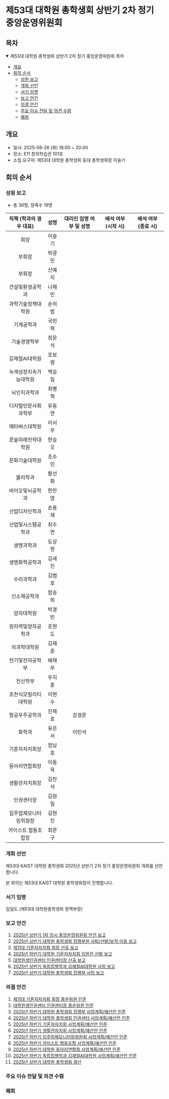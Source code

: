제53대 대학원 총학생회 상반기 2차 정기 중앙운영위원회
===

## 목차
<details open>
<summary>제53대 대학원 총학생회 상반기 2차 정기 중앙운영위원회 목차</summary>
  
- [개요](#개요) 
- [회의 순서](#회의-순서) 
	- [성원 보고](#성원-보고) 
	- [개회 선언](#개회-선언) 
	- [서기 임명](#서기-임명) 
	- [보고 안건](#보고-안건) 
	- [의결 안건](#의결-안건) 
	- [주요 이슈 전달 및 의견 수렴](#주요-이슈-전달-및-의견-수렴) 
	- [폐회](#폐회) 
</details>

## 개요
- 일시: 2025-08-26 (화) 18:00 ~ 20:00
- 장소: E11 창의학습관 101호
- 소집 요구자: 제53대 대학원 총학생회 등대 총학생회장 이슬기

## 회의 순서
### 성원 보고
- 총 36명, 정족수 19명

| 직책 (학과의 경우 대표) | 성명 | 대리인 임명 여부 및 성명 | 배석 여부 (시작 시) | 배석 여부 (종료 시) |
|:---:|:---:|:---:|:---:|:---:|
| 회장 | 이슬기 |  | 
| 부회장 | 박광민 |  | 
| 부회장 | 신예지 |  |
| 건설및환경공학과 | 나채민 |  | 
| 과학기술정책대학원 | 손의범 |  | 
| 기계공학과 | 국민혁 |   | 
| 기술경영학부 | 최문석 |  | 
| 김재철AI대학원 | 조보령 |   |
| 녹색성장지속가능대학원 | 백승일 |  | 
| 뇌인지과학과 | 최병혁 |  | 
| 디지털인문사회과학부 | 유동연 |  | 
| 메타버스대학원 | 이서우 |   | 
| 문술미래전략대학원 | 한승오 |   | 
| 문화기술대학원 | 조수민 |  | 
| 물리학과 | 황선화 |  | 
| 바이오및뇌공학과 | 한만영 |  | 
| 산업디자인학과 | 손용재 |   | 
| 산업및시스템공학과 | 최수연 |  | 
| 생명과학과 | 도상현 |  | 
| 생명화학공학과 | 김세진 |   | 
| 수리과학과 | 김범호 |  | 
| 신소재공학과 | 함승희 |  |
| 양자대학원 | 박경빈 |   | 
| 원자력및양자공학과 | 조현도 |   | 
| 의과학대학원 | 김재훈 |  |  
| 전기및전자공학부 | 배재우 |   |  
| 전산학부 | 우지훈 |   | 
| 조천식모빌리티대학원 | 이현수 |  |  
| 항공우주공학과 | 진제호 | 강경문 |  
| 화학과 | 유은서 | 이민석 |  
| 기혼자자치회장 | 정남호 |   |  
| 동아리연합회장 | 이동욱 |  | 
| 생활관자치회장 | 김찬석 |  | 
| 인권센터장 | 김원일 |  |  
| 입주업체모니터링위원장 | 김현진 |  | 
| 카이스트 협동조합장 | 최문구 |   | 

### 개회 선언
제53대 KAIST 대학원 총학생회 2025년 상반기 2차 정기 중앙운영위원회 개회를 선언합니다. 

본 회의는 제53대 KAIST 대학원 총학생회장이 진행합니다.

### 서기 임명
임일도 (제53대 대학원총학생회 정책부장)

### 보고 안건
1. [2025년 상반기 1차 임시 중앙운영위원회 안건 보고](보고안건/2025년-상반기-1차-임시중앙운영위원회-의결안건보고.md)
2. [2025년 상반기 대학원 총학생회 집행부원 사퇴/선발/보직 이동 보고](보고안건/집행부원변경.md)
3. [제11대 기혼자자치회 회장 선출 보고](보고안건/제11대_기혼자자치회_회장_선출보고.md)
4. [2025년 하반기 대학원 기혼자자치회 임원진 선발 보고](보고안건/2025년-하반기-대학원-기혼자자치회-임원진-선발보고.md)
5. [대학원생인권센터 인권센터장 선출 보고](보고안건/대학원생인권센터-인권센터장-선출.md)
6. [2025년 상반기 독립집행학과 김재철AI대학원 사업 보고](보고안건/김재철AI대학원-사업보고서.md)
7. [2025년 상반기 대학원 총학생회 집행부 사업 보고](보고안건/집행부사업보고서.md)

### 의결 안건
1. [제11대 기혼자자치회 회장 중운위원 인준](의결안건/제11대-기혼자자치회-회장-중운위원-인준.md)
2. [대학원생인권센터 인권센터장 중운위원 인준](의결안건/대학원생인권센터-인권센터장-중운위원-선출.md)
3. [2025년 하반기 대학원 총학생회 집행부 사업계획/예산안 인준](의결안건/집행부-계획서-예산안.md)
4. [2025년 하반기 대학원 총학생회 인권센터 사업계획/예산안 인준](의결안건/R-agenda02.md)
5. [2025년 하반기 기혼자자치회 사업계획/예산안 인준](의결안건/2025년-하반기-기혼자자치회-사업계획-예산안-인준.md)
6. [2025년 하반기 생활관자치회 사업계획/예산안 인준](의결안건/생자회-2025사업계획.md)
7. [2025년 하반기 입주업체모니터링위원회 사업계획/예산안 인준](의결안건/입주업체모니터링위원회-2025년-하반기-사업계획서.md)
8. [2025년 하반기 카이스트 협동조합 사업계획/예산안 인준](의결안건/R-agenda06_2025_2R.md)
9. [2025년 하반기 대학원 동아리연합회 사업계획/예산안 인준](의결안건/R-agenda07.md)
10. [2025년 하반기 독립집행학과 김재철AI대학원 사업계획/예산안 인준](의결안건/2025-하반기-김재철AI대학원-사업계획서.md)
11. [2025년 상반기 대학원 총학생회 결산](의결안건/학생회계결산.md)


### 주요 이슈 전달 및 의견 수렴

   
### 폐회
